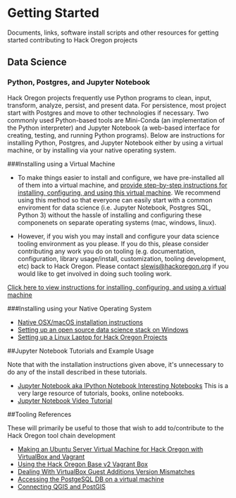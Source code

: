 # Getting Started
Documents, links, software install scripts and other resources for getting started contributing to Hack Oregon projects

## Data Science

### Python, Postgres, and Jupyter Notebook
Hack Oregon projects frequently use Python programs to clean, input, transform, analyze, persist, and present data.  For persistence, most project start with Postgres and move to other technologies if necessary. Two commonly used Python-based tools are Mini-Conda (an implementation of the Python interpreter) and Jupyter Notebook (a web-based interface for creating, testing, and running Python programs).  Below are instructions for installing Python, Postgres, and Jupyter Notebook either by using a virtual machine, or by installing via your native operating system.

###Installing using a Virtual Machine

* To make things easier to install and configure, we have pre-installed all of them into a virtual machine, and [provide step-by-step instructions for installing, configuring, and using this virtual machine](https://github.com/hackoregon/getting-started/blob/master/datascience/linux-laptop-setup/Using_the_VirtualBox_OVA.md).  We recommend using this method so that everyone can easily start with a common enviroment for data science (i.e. Jupyter Notebook, Postgres SQL, Python 3) without the hassle of installing and configuring these componenets on separate operating systems (mac, windows, linux).  

* However, if you wish you may install and configure your data science tooling environment as you please.  If you do this, please consider contributing any work you do on tooling (e.g. documentation, configuration, library usage/install, customization, tooling development, etc) back to Hack Oregon.  Please contact <slewis@hackoregon.org> if you would like to get involved in doing such tooling work.

[Click here to view instructions for installing, configuring, and using a virtual machine](https://github.com/hackoregon/getting-started/blob/master/datascience/linux-laptop-setup/Using_the_VirtualBox_OVA.md)

###Installing using your Native Operating System

* [Native OSX/macOS installation instructions](https://github.com/hackoregon/getting-started/blob/master/datascience/MacNative.md#native-osxmacos-installation-instructions)
* [Setting up an open source data science stack on Windows](https://github.com/hackoregon/getting-started/blob/master/datascience/Windows-GIS-Stack-Setup/README.md#setting-up-an-open-source-data-science-stack-on-windows)
* [Setting up a Linux Laptop for Hack Oregon Projects](https://github.com/hackoregon/getting-started/blob/master/datascience/linux-laptop-setup/README.md#setting-up-a-linux-laptop-for-hack-oregon-projects)

##Jupyter Notebook Tutorials and Example Usage 

Note that with the installation instructions given above, it's unnecessary to do any of the install described in these tutorials.

* [Jupyter Notebook aka IPython Notebook Interesting Notebooks](https://github.com/ipython/ipython/wiki/A-gallery-of-interesting-IPython-Notebooks) This is a very large resource of tutorials, books, online notebooks.
* [Jupyter Notebook Video Tutorial](https://www.youtube.com/watch?v=Rc4JQWowG5I)

##Tooling References

These will primarily be useful to those that wish to add to/contribute to the Hack Oregon tool chain development

* [Making an Ubuntu Server Virtual Machine for Hack Oregon with VirtualBox and Vagrant](https://github.com/hackoregon/getting-started/tree/master/datascience/linux-laptop-setup/virtual-machine-creation#making-an-ubuntu-server-virtual-machine-for-hack-oregon-with-virtualbox-and-vagrant)
* [Using the Hack Oregon Base v2 Vagrant Box](https://github.com/hackoregon/getting-started/blob/master/datascience/linux-laptop-setup/Using_the_Vagrant_Box.md#using-the-hack-oregon-base-v2-vagrant-box)
* [Dealing With VirtualBox Guest Additions Version Mismatches](https://github.com/hackoregon/getting-started/blob/master/datascience/linux-laptop-setup/guest-additions-version-mismatches.md#dealing-with-virtualbox-guest-additions-version-mismatches)
* [Accessing the PostgeSQL DB on a virtual machine](https://github.com/hackoregon/getting-started/blob/master/datascience/postgres_connection.md#accessing-the-postgesql-db-on-a-virtual-machine)
* [Connecting QGIS and PostGIS](https://github.com/hackoregon/getting-started/blob/master/datascience/Windows-GIS-Stack-Setup/connecting-qgis-and-postgis.md#connecting-qgis-and-postgis)

